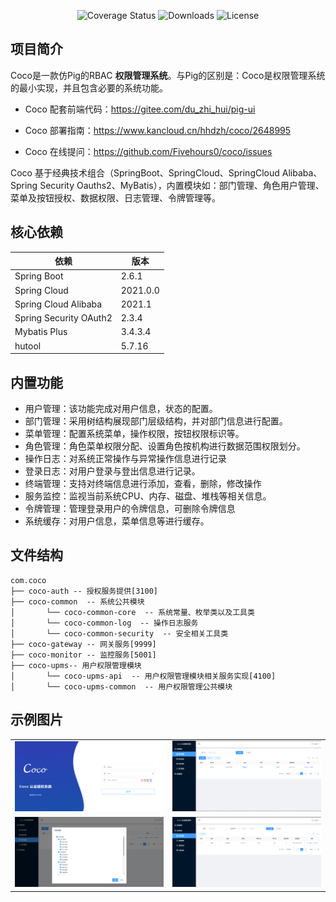 <p align="center">
 <img src="https://img.shields.io/badge/Spring%20Cloud-2021-blue.svg" alt="Coverage Status">
 <img src="https://img.shields.io/badge/Spring%20Boot-2.6-blue.svg" alt="Downloads">
 <img src="https://img.shields.io/badge/license-apache2.0-blue.svg" alt="License"/>
</p>

## **项目简介**
Coco是一款仿Pig的RBAC **权限管理系统**。与Pig的区别是：Coco是权限管理系统的最小实现，并且包含必要的系统功能。

+ Coco 配套前端代码：https://gitee.com/du_zhi_hui/pig-ui

+ Coco 部署指南：https://www.kancloud.cn/hhdzh/coco/2648995

+ Coco 在线提问：https://github.com/Fivehours0/coco/issues

Coco 基于经典技术组合（SpringBoot、SpringCloud、SpringCloud Alibaba、Spring Security Oauths2、MyBatis），内置模块如：部门管理、角色用户管理、菜单及按钮授权、数据权限、日志管理、令牌管理等。

## **核心依赖**
| 依赖 | 版本 |
| --- | --- |
| Spring Boot | 2.6.1 |
| Spring Cloud | 2021.0.0 |
| Spring Cloud Alibaba | 2021.1 |
| Spring Security OAuth2 | 2.3.4 |
| Mybatis Plus | 3.4.3.4 |
| hutool | 5.7.16 |

## **内置功能**
*   用户管理：该功能完成对用户信息，状态的配置。
*   部门管理：采用树结构展现部门层级结构，并对部门信息进行配置。
*   菜单管理：配置系统菜单，操作权限，按钮权限标识等。
*   角色管理：角色菜单权限分配、设置角色按机构进行数据范围权限划分。
*   操作日志：对系统正常操作与异常操作信息进行记录
*   登录日志：对用户登录与登出信息进行记录。
*   终端管理：支持对终端信息进行添加，查看，删除，修改操作
*   服务监控：监视当前系统CPU、内存、磁盘、堆栈等相关信息。
*   令牌管理：管理登录用户的令牌信息，可删除令牌信息
*   系统缓存：对用户信息，菜单信息等进行缓存。

## **文件结构**

~~~
com.coco    
├── coco-auth -- 授权服务提供[3100]
├── coco-common  -- 系统公共模块
│       └── coco-common-core  -- 系统常量、枚举类以及工具类
│       └── coco-common-log  -- 操作日志服务
│       └── coco-common-security  -- 安全相关工具类
├── coco-gateway -- 网关服务[9999]
├── coco-monitor -- 监控服务[5001]
├── coco-upms-- 用户权限管理模块
│       └── coco-upms-api  -- 用户权限管理模块相关服务实现[4100]
│       └── coco-upms-common  -- 用户权限管理公共模块
~~~

## **示例图片**
<table>
  <tr>
    <td><img src="https://github.com/Fivehours0/coco/blob/master/img/login.png"></td>
    <td><img src="https://github.com/Fivehours0/coco/blob/master/img/user.png"></td>
  </tr>
    <tr>
    <td><img src="https://github.com/Fivehours0/coco/blob/master/img/auth.png"></td>
    <td><img src="https://github.com/Fivehours0/coco/blob/master/img/log.png"></td>
  </tr>
</table>